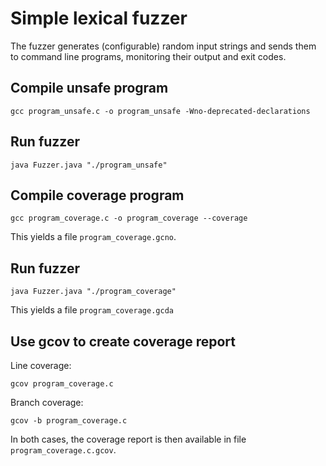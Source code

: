# Simple lexical fuzzer

The fuzzer generates (configurable) random input strings and sends them to command line programs,
monitoring their output and exit codes.

## Compile unsafe program

```shell
gcc program_unsafe.c -o program_unsafe -Wno-deprecated-declarations
```

## Run fuzzer

```shell
java Fuzzer.java "./program_unsafe"
```

## Compile coverage program

```shell
gcc program_coverage.c -o program_coverage --coverage
```

This yields a file `program_coverage.gcno`.

## Run fuzzer

```shell
java Fuzzer.java "./program_coverage"
```

This yields a file `program_coverage.gcda`

## Use gcov to create coverage report

Line coverage:

```shell
gcov program_coverage.c
```

Branch coverage:

```shell
gcov -b program_coverage.c
```

In both cases, the coverage report is then available in file `program_coverage.c.gcov`.
